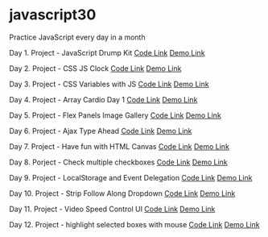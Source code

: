 # javascript30
Practice JavaScript every day in a month

Day 1. Project - JavaScript Drump Kit
[Code Link](https://github.com/daihuaye/javascript30/tree/01---JavaScript-Drum-Kit)
[Demo Link](https://foregoing-freeze.glitch.me/)

Day 2. Project - CSS JS Clock
[Code Link](https://github.com/daihuaye/javascript30/tree/02-CSS-JS-Clock)
[Demo Link](https://secret-protest.glitch.me/)

Day 3. Project - CSS Variables with JS
[Code Link](https://github.com/daihuaye/javascript30/tree/03-update-css-variables-with-js)
[Demo Link](https://mature-whip.glitch.me/)

Day 4. Project - Array Cardio Day 1
[Code Link](https://github.com/daihuaye/javascript30/tree/04-array-cardio-1)
[Demo Link](https://accidental-hacksaw.glitch.me/)

Day 5. Project - Flex Panels Image Gallery
[Code Link](https://github.com/daihuaye/javascript30/tree/05-flex-panels-image-gallery)
[Demo Link](https://surf-jail.glitch.me/)

Day 6. Project - Ajax Type Ahead
[Code Link](https://github.com/daihuaye/javascript30/tree/06-ajax-type-ahead)
[Demo Link](https://odd-subway.glitch.me/)

Day 7. Project - Have fun with HTML Canvas
[Code Link](https://github.com/daihuaye/javascript30/tree/07-fun-with-html-canvas)
[Demo Link](https://equable-cylinder.glitch.me/)

Day 8. Porject - Check multiple checkboxes
[Code Link](https://github.com/daihuaye/javascript30/tree/08-check-multiple-checkboxes)
[Demo Link](https://adaptable-hisser.glitch.me/)

Day 9. Project - LocalStorage and Event Delegation
[Code Link](https://github.com/daihuaye/javascript30/tree/09-LocalStorage-and-Event-Delegation)
[Demo Link](https://abrupt-crawdad.glitch.me/)

Day 10. Project - Strip Follow Along Dropdown
[Code Link](https://github.com/daihuaye/javascript30/tree/10-strip-follow-along-dropdown)
[Demo Link](https://six-leather.glitch.me/)

Day 11. Project - Video Speed Control UI
[Code Link](https://github.com/daihuaye/javascript30/tree/11-video-rate-control-ui)
[Demo Link](https://puffy-protocol.glitch.me/)

Day 12. Project - highlight selected boxes with mouse
[Code Link](https://github.com/daihuaye/javascript30/12-dragable-highlight-boxes)
[Demo Link](https://secretive-hexagon.glitch.me/)
